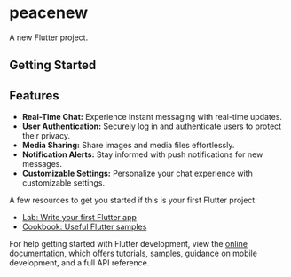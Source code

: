 # peacenew

A new Flutter project.

## Getting Started

## Features

- **Real-Time Chat:** Experience instant messaging with real-time updates.
- **User Authentication:** Securely log in and authenticate users to protect their privacy.
- **Media Sharing:** Share images and media files effortlessly.
- **Notification Alerts:** Stay informed with push notifications for new messages.
- **Customizable Settings:** Personalize your chat experience with customizable settings.


A few resources to get you started if this is your first Flutter project:

- [Lab: Write your first Flutter app](https://docs.flutter.dev/get-started/codelab)
- [Cookbook: Useful Flutter samples](https://docs.flutter.dev/cookbook)

For help getting started with Flutter development, view the
[online documentation](https://docs.flutter.dev/), which offers tutorials,
samples, guidance on mobile development, and a full API reference.
